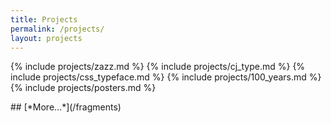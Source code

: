 ```yaml
---
title: Projects
permalink: /projects/
layout: projects
---
```


{% include projects/zazz.md %}
{% include projects/cj_type.md %}
{% include projects/css_typeface.md %}
{% include projects/100_years.md %}
{% include projects/posters.md %}

<section></section>
## [*More…*](/fragments)
